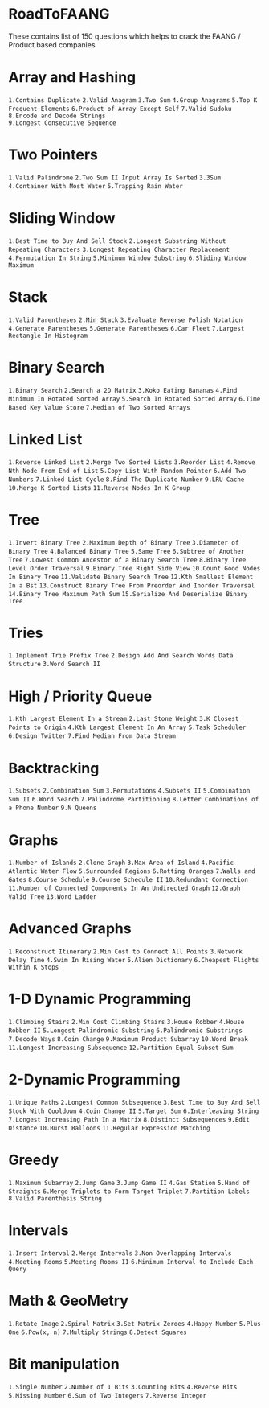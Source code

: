 # RoadToFAANG
These contains list of 150 questions which helps to crack the FAANG / Product based companies

# Array and Hashing
  `1.Contains Duplicate`
  `2.Valid Anagram`
  `3.Two Sum`
  `4.Group Anagrams`
  `5.Top K Frequent Elements`
  `6.Product of Array Except Self`
  `7.Valid Sudoku`
  `8.Encode and Decode Strings`   
  `9.Longest Consecutive Sequence`
 
# Two Pointers 
  `1.Valid Palindrome`
  `2.Two Sum II Input Array Is Sorted`
  `3.3Sum`
  `4.Container With Most Water`
  `5.Trapping Rain Water`
  
# Sliding Window
  `1.Best Time to Buy And Sell Stock`
  `2.Longest Substring Without Repeating Characters`
  `3.Longest Repeating Character Replacement`
  `4.Permutation In String`
  `5.Minimum Window Substring`
  `6.Sliding Window Maximum`
  
# Stack 
  `1.Valid Parentheses`
  `2.Min Stack`
  `3.Evaluate Reverse Polish Notation`
  `4.Generate Parentheses`
  `5.Generate Parentheses`
  `6.Car Fleet`
  `7.Largest Rectangle In Histogram`
  
# Binary Search
  `1.Binary Search`
  `2.Search a 2D Matrix`
  `3.Koko Eating Bananas`
  `4.Find Minimum In Rotated Sorted Array`
  `5.Search In Rotated Sorted Array`
  `6.Time Based Key Value Store`
  `7.Median of Two Sorted Arrays`
  
# Linked List
  `1.Reverse Linked List`
  `2.Merge Two Sorted Lists`
  `3.Reorder List`
  `4.Remove Nth Node From End of List`
  `5.Copy List With Random Pointer`
  `6.Add Two Numbers`
  `7.Linked List Cycle`
  `8.Find The Duplicate Number`
  `9.LRU Cache`
  `10.Merge K Sorted Lists`
  `11.Reverse Nodes In K Group`
  
# Tree
  `1.Invert Binary Tree`
  `2.Maximum Depth of Binary Tree`
  `3.Diameter of Binary Tree`
  `4.Balanced Binary Tree`
  `5.Same Tree`
  `6.Subtree of Another Tree`
  `7.Lowest Common Ancestor of a Binary Search Tree`
  `8.Binary Tree Level Order Traversal`
  `9.Binary Tree Right Side View`
  `10.Count Good Nodes In Binary Tree`
  `11.Validate Binary Search Tree`
  `12.Kth Smallest Element In a Bst`
  `13.Construct Binary Tree From Preorder And Inorder Traversal`
  `14.Binary Tree Maximum Path Sum`
  `15.Serialize And Deserialize Binary Tree`
  
# Tries
  `1.Implement Trie Prefix Tree`
  `2.Design Add And Search Words Data Structure`
  `3.Word Search II`
  
# High / Priority Queue

  `1.Kth Largest Element In a Stream`
  `2.Last Stone Weight`
  `3.K Closest Points to Origin`
  `4.Kth Largest Element In An Array`
  `5.Task Scheduler`
  `6.Design Twitter`
  `7.Find Median From Data Stream`
  
# Backtracking 
  `1.Subsets`
  `2.Combination Sum`
  `3.Permutations`
  `4.Subsets II`
  `5.Combination Sum II`
  `6.Word Search`
  `7.Palindrome Partitioning`
  `8.Letter Combinations of a Phone Number`
  `9.N Queens`
  
# Graphs
  `1.Number of Islands`
  `2.Clone Graph`
  `3.Max Area of Island`
  `4.Pacific Atlantic Water Flow`
  `5.Surrounded Regions`
  `6.Rotting Oranges`
  `7.Walls and Gates`
  `8.Course Schedule`
  `9.Course Schedule II`
  `10.Redundant Connection`
  `11.Number of Connected Components In An Undirected Graph`
  `12.Graph Valid Tree` 
  `13.Word Ladder`
  
# Advanced Graphs
  `1.Reconstruct Itinerary`
  `2.Min Cost to Connect All Points`
  `3.Network Delay Time`
  `4.Swim In Rising Water`
  `5.Alien Dictionary`
  `6.Cheapest Flights Within K Stops`
  
# 1-D Dynamic Programming 
  `1.Climbing Stairs`
  `2.Min Cost Climbing Stairs`
  `3.House Robber`
  `4.House Robber II`
  `5.Longest Palindromic Substring`
  `6.Palindromic Substrings`
  `7.Decode Ways`
  `8.Coin Change`
  `9.Maximum Product Subarray`
  `10.Word Break`
  `11.Longest Increasing Subsequence`
  `12.Partition Equal Subset Sum`
  
# 2-Dynamic Programming 
  `1.Unique Paths`
  `2.Longest Common Subsequence`
  `3.Best Time to Buy And Sell Stock With Cooldown`
  `4.Coin Change II`
  `5.Target Sum`
  `6.Interleaving String`
  `7.Longest Increasing Path In a Matrix`
  `8.Distinct Subsequences`
  `9.Edit Distance`
  `10.Burst Balloons`
  `11.Regular Expression Matching`
  
# Greedy
  `1.Maximum Subarray`
  `2.Jump Game`
  `3.Jump Game II`
  `4.Gas Station`
  `5.Hand of Straights`
  `6.Merge Triplets to Form Target Triplet`
  `7.Partition Labels`
  `8.Valid Parenthesis String`
  
# Intervals
  `1.Insert Interval`
  `2.Merge Intervals`
  `3.Non Overlapping Intervals`
  `4.Meeting Rooms` 
  `5.Meeting Rooms II`
  `6.Minimum Interval to Include Each Query`
  
# Math & GeoMetry
  `1.Rotate Image`
  `2.Spiral Matrix`
  `3.Set Matrix Zeroes`
  `4.Happy Number`
  `5.Plus One`
  `6.Pow(x, n)`
  `7.Multiply Strings`
  `8.Detect Squares`
  
# Bit manipulation
  `1.Single Number`
  `2.Number of 1 Bits`
  `3.Counting Bits`
  `4.Reverse Bits`
  `5.Missing Number`
  `6.Sum of Two Integers`
  `7.Reverse Integer`
